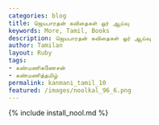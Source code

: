 ```yaml
---
categories: blog
title: ஜெயபாரதன் கவிதைகள் ஓர் ஆய்வு
keywords: More, Tamil, Books
description: ஜெயபாரதன் கவிதைகள் ஓர் ஆய்வு
author: Tamilan
layout: Ruby
tags:
- கண்மணிகணேசன்
- கண்மணித்தமிழ்
permalink: kanmani_tamil_10
featured: /images/noolkal_96_6.png
---
```

{% include install_nool.md %}

